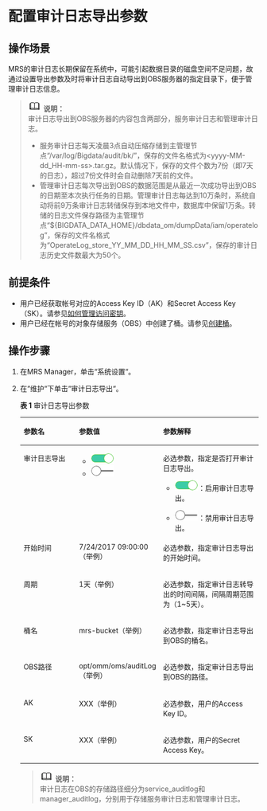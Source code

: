 # 配置审计日志导出参数<a name="ZH-CN_TOPIC_0174499440"></a>

## 操作场景<a name="zh-cn_topic_0068570765_section23966615171256"></a>

MRS的审计日志长期保留在系统中，可能引起数据目录的磁盘空间不足问题，故通过设置导出参数及时将审计日志自动导出到OBS服务器的指定目录下，便于管理审计日志信息。

>![](public_sys-resources/icon-note.gif) **说明：**   
>审计日志导出到OBS服务器的内容包含两部分，服务审计日志和管理审计日志。  
>-   服务审计日志每天凌晨3点自动压缩存储到主管理节点“/var/log/Bigdata/audit/bk/”，保存的文件名格式为<yyyy-MM-dd\_HH-mm-ss\>.tar.gz。默认情况下，保存的文件个数为7份（即7天的日志），超过7份文件时会自动删除7天前的文件。  
>-   管理审计日志每次导出到OBS的数据范围是从最近一次成功导出到OBS的日期至本次执行任务的日期。管理审计日志每达到10万条时，系统自动将前9万条审计日志转储保存到本地文件中，数据库中保留1万条。转储的日志文件保存路径为主管理节点“$\{BIGDATA\_DATA\_HOME\}/dbdata\_om/dumpData/iam/operatelog”，保存的文件名格式为“OperateLog\_store\_YY\_MM\_DD\_HH\_MM\_SS.csv”，保存的审计日志历史文件数最大为50个。  

## 前提条件<a name="zh-cn_topic_0068570765_section558878317137"></a>

-   用户已经获取帐号对应的Access Key ID（AK）和Secret Access Key（SK）。请参见[如何管理访问密钥](https://support.huaweicloud.com/usermanual-ca/zh-cn_topic_0046606340.html)。
-   用户已经在帐号的对象存储服务（OBS）中创建了桶。请参见[创建桶](https://support.huaweicloud.com/usermanual-obs/zh-cn_topic_0045829050.html)。

## 操作步骤<a name="zh-cn_topic_0068570765_section27949047171415"></a>

1.  在MRS Manager，单击“系统设置“。
2.  在“维护“下单击“审计日志导出“。

    **表 1**  审计日志导出参数

    <a name="zh-cn_topic_0068570765_table59139916171458"></a>
    <table><thead align="left"><tr id="zh-cn_topic_0068570765_row13611619171458"><th class="cellrowborder" valign="top" width="25%" id="mcps1.2.4.1.1"><p id="zh-cn_topic_0068570765_p28799367171458"><a name="zh-cn_topic_0068570765_p28799367171458"></a><a name="zh-cn_topic_0068570765_p28799367171458"></a><strong id="zh-cn_topic_0068570765_b63447693172950"><a name="zh-cn_topic_0068570765_b63447693172950"></a><a name="zh-cn_topic_0068570765_b63447693172950"></a>参数名</strong></p>
    </th>
    <th class="cellrowborder" valign="top" width="30%" id="mcps1.2.4.1.2"><p id="zh-cn_topic_0068570765_p51047354171458"><a name="zh-cn_topic_0068570765_p51047354171458"></a><a name="zh-cn_topic_0068570765_p51047354171458"></a><strong id="zh-cn_topic_0068570765_b38989523172950"><a name="zh-cn_topic_0068570765_b38989523172950"></a><a name="zh-cn_topic_0068570765_b38989523172950"></a>参数值</strong></p>
    </th>
    <th class="cellrowborder" valign="top" width="45%" id="mcps1.2.4.1.3"><p id="zh-cn_topic_0068570765_p41195047171458"><a name="zh-cn_topic_0068570765_p41195047171458"></a><a name="zh-cn_topic_0068570765_p41195047171458"></a><strong id="zh-cn_topic_0068570765_b4034801172950"><a name="zh-cn_topic_0068570765_b4034801172950"></a><a name="zh-cn_topic_0068570765_b4034801172950"></a>参数解释</strong></p>
    </th>
    </tr>
    </thead>
    <tbody><tr id="zh-cn_topic_0068570765_row48464500171458"><td class="cellrowborder" valign="top" width="25%" headers="mcps1.2.4.1.1 "><p id="zh-cn_topic_0068570765_p33310409171458"><a name="zh-cn_topic_0068570765_p33310409171458"></a><a name="zh-cn_topic_0068570765_p33310409171458"></a>审计日志导出</p>
    </td>
    <td class="cellrowborder" valign="top" width="30%" headers="mcps1.2.4.1.2 "><a name="zh-cn_topic_0068570765_ul13788623171458"></a><a name="zh-cn_topic_0068570765_ul13788623171458"></a><ul id="zh-cn_topic_0068570765_ul13788623171458"><li><a name="zh-cn_topic_0068570765_image1442061818343"></a><a name="zh-cn_topic_0068570765_image1442061818343"></a><span><img id="zh-cn_topic_0068570765_image1442061818343" src="figures/icon_mrs_enable_hec.png"></span>&nbsp;</li><li><a name="zh-cn_topic_0068570765_image167661421193418"></a><a name="zh-cn_topic_0068570765_image167661421193418"></a><span><img id="zh-cn_topic_0068570765_image167661421193418" src="figures/icon_mrs_disable_hec.png"></span>&nbsp;</li></ul>
    </td>
    <td class="cellrowborder" valign="top" width="45%" headers="mcps1.2.4.1.3 "><p id="zh-cn_topic_0068570765_p4410636171458"><a name="zh-cn_topic_0068570765_p4410636171458"></a><a name="zh-cn_topic_0068570765_p4410636171458"></a>必选参数，指定是否打开审计日志导出。</p>
    <a name="zh-cn_topic_0068570765_ul65127808163921"></a><a name="zh-cn_topic_0068570765_ul65127808163921"></a><ul id="zh-cn_topic_0068570765_ul65127808163921"><li><a name="zh-cn_topic_0068570765_image7340102523416"></a><a name="zh-cn_topic_0068570765_image7340102523416"></a><span><img id="zh-cn_topic_0068570765_image7340102523416" src="figures/icon_mrs_enable_hec.png"></span>：启用审计日志导出。</li></ul>
    <a name="zh-cn_topic_0068570765_ul39695732171458"></a><a name="zh-cn_topic_0068570765_ul39695732171458"></a><ul id="zh-cn_topic_0068570765_ul39695732171458"><li><a name="zh-cn_topic_0068570765_image146311928173415"></a><a name="zh-cn_topic_0068570765_image146311928173415"></a><span><img id="zh-cn_topic_0068570765_image146311928173415" src="figures/icon_mrs_disable_hec.png"></span>：禁用审计日志导出。</li></ul>
    </td>
    </tr>
    <tr id="zh-cn_topic_0068570765_row14268268171458"><td class="cellrowborder" valign="top" width="25%" headers="mcps1.2.4.1.1 "><p id="zh-cn_topic_0068570765_p14879036171458"><a name="zh-cn_topic_0068570765_p14879036171458"></a><a name="zh-cn_topic_0068570765_p14879036171458"></a>开始时间</p>
    </td>
    <td class="cellrowborder" valign="top" width="30%" headers="mcps1.2.4.1.2 "><p id="zh-cn_topic_0068570765_p195780479823"><a name="zh-cn_topic_0068570765_p195780479823"></a><a name="zh-cn_topic_0068570765_p195780479823"></a>7/24/2017 09:00:00（举例）</p>
    </td>
    <td class="cellrowborder" valign="top" width="45%" headers="mcps1.2.4.1.3 "><p id="zh-cn_topic_0068570765_p26868368171458"><a name="zh-cn_topic_0068570765_p26868368171458"></a><a name="zh-cn_topic_0068570765_p26868368171458"></a>必选参数，指定审计日志导出的开始时间。</p>
    </td>
    </tr>
    <tr id="zh-cn_topic_0068570765_row55491030171458"><td class="cellrowborder" valign="top" width="25%" headers="mcps1.2.4.1.1 "><p id="zh-cn_topic_0068570765_p65588417171458"><a name="zh-cn_topic_0068570765_p65588417171458"></a><a name="zh-cn_topic_0068570765_p65588417171458"></a>周期</p>
    </td>
    <td class="cellrowborder" valign="top" width="30%" headers="mcps1.2.4.1.2 "><p id="zh-cn_topic_0068570765_p11061565171458"><a name="zh-cn_topic_0068570765_p11061565171458"></a><a name="zh-cn_topic_0068570765_p11061565171458"></a>1天（举例）</p>
    </td>
    <td class="cellrowborder" valign="top" width="45%" headers="mcps1.2.4.1.3 "><p id="zh-cn_topic_0068570765_p23571569171458"><a name="zh-cn_topic_0068570765_p23571569171458"></a><a name="zh-cn_topic_0068570765_p23571569171458"></a>必选参数，指定审计日志转导出的时间间隔，间隔周期范围为（1~5天）。</p>
    </td>
    </tr>
    <tr id="zh-cn_topic_0068570765_row10817536171458"><td class="cellrowborder" valign="top" width="25%" headers="mcps1.2.4.1.1 "><p id="zh-cn_topic_0068570765_p3805244171458"><a name="zh-cn_topic_0068570765_p3805244171458"></a><a name="zh-cn_topic_0068570765_p3805244171458"></a>桶名</p>
    </td>
    <td class="cellrowborder" valign="top" width="30%" headers="mcps1.2.4.1.2 "><p id="zh-cn_topic_0068570765_p39789381171458"><a name="zh-cn_topic_0068570765_p39789381171458"></a><a name="zh-cn_topic_0068570765_p39789381171458"></a>mrs-bucket（举例）</p>
    </td>
    <td class="cellrowborder" valign="top" width="45%" headers="mcps1.2.4.1.3 "><p id="zh-cn_topic_0068570765_p1714434171458"><a name="zh-cn_topic_0068570765_p1714434171458"></a><a name="zh-cn_topic_0068570765_p1714434171458"></a>必选参数，指定审计日志导出到OBS的桶名。</p>
    </td>
    </tr>
    <tr id="zh-cn_topic_0068570765_row15429912171458"><td class="cellrowborder" valign="top" width="25%" headers="mcps1.2.4.1.1 "><p id="zh-cn_topic_0068570765_p41863359171458"><a name="zh-cn_topic_0068570765_p41863359171458"></a><a name="zh-cn_topic_0068570765_p41863359171458"></a>OBS路径</p>
    </td>
    <td class="cellrowborder" valign="top" width="30%" headers="mcps1.2.4.1.2 "><p id="zh-cn_topic_0068570765_p35488910171458"><a name="zh-cn_topic_0068570765_p35488910171458"></a><a name="zh-cn_topic_0068570765_p35488910171458"></a>opt/omm/oms/auditLog（举例）</p>
    </td>
    <td class="cellrowborder" valign="top" width="45%" headers="mcps1.2.4.1.3 "><p id="zh-cn_topic_0068570765_p56029486171458"><a name="zh-cn_topic_0068570765_p56029486171458"></a><a name="zh-cn_topic_0068570765_p56029486171458"></a>必选参数，指定审计日志导出到OBS的路径。</p>
    </td>
    </tr>
    <tr id="zh-cn_topic_0068570765_row34503332171458"><td class="cellrowborder" valign="top" width="25%" headers="mcps1.2.4.1.1 "><p id="zh-cn_topic_0068570765_p43306496171458"><a name="zh-cn_topic_0068570765_p43306496171458"></a><a name="zh-cn_topic_0068570765_p43306496171458"></a>AK</p>
    </td>
    <td class="cellrowborder" valign="top" width="30%" headers="mcps1.2.4.1.2 "><p id="zh-cn_topic_0068570765_p18165248171458"><a name="zh-cn_topic_0068570765_p18165248171458"></a><a name="zh-cn_topic_0068570765_p18165248171458"></a>XXX（举例）</p>
    </td>
    <td class="cellrowborder" valign="top" width="45%" headers="mcps1.2.4.1.3 "><p id="zh-cn_topic_0068570765_p62098956171458"><a name="zh-cn_topic_0068570765_p62098956171458"></a><a name="zh-cn_topic_0068570765_p62098956171458"></a>必选参数，用户的Access Key ID。</p>
    </td>
    </tr>
    <tr id="zh-cn_topic_0068570765_row22019699171458"><td class="cellrowborder" valign="top" width="25%" headers="mcps1.2.4.1.1 "><p id="zh-cn_topic_0068570765_p38765181171458"><a name="zh-cn_topic_0068570765_p38765181171458"></a><a name="zh-cn_topic_0068570765_p38765181171458"></a>SK</p>
    </td>
    <td class="cellrowborder" valign="top" width="30%" headers="mcps1.2.4.1.2 "><p id="zh-cn_topic_0068570765_p52971976171458"><a name="zh-cn_topic_0068570765_p52971976171458"></a><a name="zh-cn_topic_0068570765_p52971976171458"></a>XXX（举例）</p>
    </td>
    <td class="cellrowborder" valign="top" width="45%" headers="mcps1.2.4.1.3 "><p id="zh-cn_topic_0068570765_p62871676171458"><a name="zh-cn_topic_0068570765_p62871676171458"></a><a name="zh-cn_topic_0068570765_p62871676171458"></a>必选参数，用户的Secret Access Key。</p>
    </td>
    </tr>
    </tbody>
    </table>

    >![](public_sys-resources/icon-note.gif) **说明：**   
    >审计日志在OBS的存储路径细分为service\_auditlog和manager\_auditlog，分别用于存储服务审计日志和管理审计日志。  


